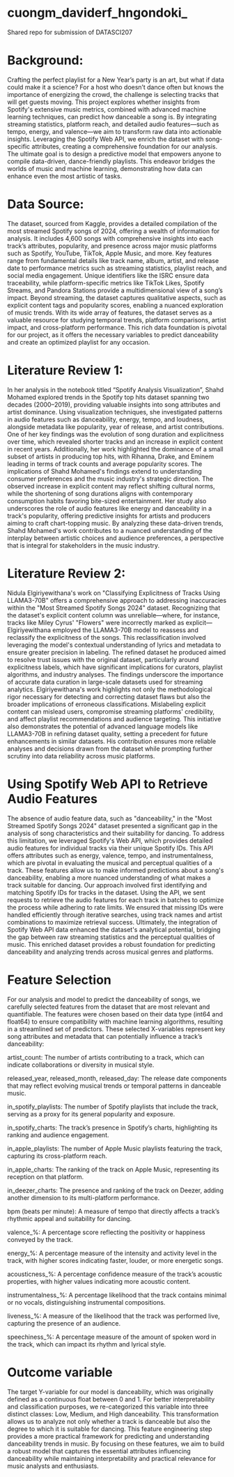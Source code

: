 # cuongm_daviderf_hngondoki_
Shared repo for submission of DATASCI207

# Background:
Crafting the perfect playlist for a New Year’s party is an art, but what if data could make it a science? For a host who doesn’t dance often but knows the importance of energizing the crowd, the challenge is selecting tracks that will get guests moving. This project explores whether insights from Spotify's extensive music metrics, combined with advanced machine learning techniques, can predict how danceable a song is. By integrating streaming statistics, platform reach, and detailed audio features—such as tempo, energy, and valence—we aim to transform raw data into actionable insights. Leveraging the Spotify Web API, we enrich the dataset with song-specific attributes, creating a comprehensive foundation for our analysis. The ultimate goal is to design a predictive model that empowers anyone to compile data-driven, dance-friendly playlists. This endeavor bridges the worlds of music and machine learning, demonstrating how data can enhance even the most artistic of tasks.

# Data Source:
The dataset, sourced from Kaggle, provides a detailed compilation of the most streamed Spotify songs of 2024, offering a wealth of information for analysis. It includes 4,600 songs with comprehensive insights into each track’s attributes, popularity, and presence across major music platforms such as Spotify, YouTube, TikTok, Apple Music, and more. Key features range from fundamental details like track name, album, artist, and release date to performance metrics such as streaming statistics, playlist reach, and social media engagement. Unique identifiers like the ISRC ensure data traceability, while platform-specific metrics like TikTok Likes, Spotify Streams, and Pandora Stations provide a multidimensional view of a song’s impact. Beyond streaming, the dataset captures qualitative aspects, such as explicit content tags and popularity scores, enabling a nuanced exploration of music trends. With its wide array of features, the dataset serves as a valuable resource for studying temporal trends, platform comparisons, artist impact, and cross-platform performance. This rich data foundation is pivotal for our project, as it offers the necessary variables to predict danceability and create an optimized playlist for any occasion.

# Literature Review 1:
In her analysis in the notebook titled “Spotify Analysis Visualization”, Shahd Mohamed explored trends in the Spotify top hits dataset spanning two decades (2000–2019), providing valuable insights into song attributes and artist dominance. Using visualization techniques, she investigated patterns in audio features such as danceability, energy, tempo, and loudness, alongside metadata like popularity, year of release, and artist contributions. One of her key findings was the evolution of song duration and explicitness over time, which revealed shorter tracks and an increase in explicit content in recent years. Additionally, her work highlighted the dominance of a small subset of artists in producing top hits, with Rihanna, Drake, and Eminem leading in terms of track counts and average popularity scores.
The implications of Shahd Mohamed's findings extend to understanding consumer preferences and the music industry's strategic direction. The observed increase in explicit content may reflect shifting cultural norms, while the shortening of song durations aligns with contemporary consumption habits favoring bite-sized entertainment. Her study also underscores the role of audio features like energy and danceability in a track's popularity, offering predictive insights for artists and producers aiming to craft chart-topping music. By analyzing these data-driven trends, Shahd Mohamed's work contributes to a nuanced understanding of the interplay between artistic choices and audience preferences, a perspective that is integral for stakeholders in the music industry.
# Literature Review 2:
Nidula Elgiriyewithana's work on "Classifying Explicitness of Tracks Using LLAMA3-70B" offers a comprehensive approach to addressing inaccuracies within the "Most Streamed Spotify Songs 2024" dataset. Recognizing that the dataset's explicit content column was unreliable—where, for instance, tracks like Miley Cyrus' "Flowers" were incorrectly marked as explicit—Elgiriyewithana employed the LLAMA3-70B model to reassess and reclassify the explicitness of the songs. This reclassification involved leveraging the model's contextual understanding of lyrics and metadata to ensure greater precision in labeling. The refined dataset he produced aimed to resolve trust issues with the original dataset, particularly around explicitness labels, which have significant implications for curators, playlist algorithms, and industry analyses.
The findings underscore the importance of accurate data curation in large-scale datasets used for streaming analytics. Elgiriyewithana's work highlights not only the methodological rigor necessary for detecting and correcting dataset flaws but also the broader implications of erroneous classifications. Mislabeling explicit content can mislead users, compromise streaming platforms' credibility, and affect playlist recommendations and audience targeting. This initiative also demonstrates the potential of advanced language models like LLAMA3-70B in refining dataset quality, setting a precedent for future enhancements in similar datasets. His contribution ensures more reliable analyses and decisions drawn from the dataset while prompting further scrutiny into data reliability across music platforms.

# Using Spotify Web API to Retrieve Audio Features
The absence of audio feature data, such as "danceability," in the "Most Streamed Spotify Songs 2024" dataset presented a significant gap in the analysis of song characteristics and their suitability for dancing. To address this limitation, we leveraged Spotify's Web API, which provides detailed audio features for individual tracks via their unique Spotify IDs. This API offers attributes such as energy, valence, tempo, and instrumentalness, which are pivotal in evaluating the musical and perceptual qualities of a track. These features allow us to make informed predictions about a song's danceability, enabling a more nuanced understanding of what makes a track suitable for dancing.
Our approach involved first identifying and matching Spotify IDs for tracks in the dataset. Using the API, we sent requests to retrieve the audio features for each track in batches to optimize the process while adhering to rate limits. We ensured that missing IDs were handled efficiently through iterative searches, using track names and artist combinations to maximize retrieval success. Ultimately, the integration of Spotify Web API data enhanced the dataset's analytical potential, bridging the gap between raw streaming statistics and the perceptual qualities of music. This enriched dataset provides a robust foundation for predicting danceability and analyzing trends across musical genres and platforms.

# Feature Selection
For our analysis and model to predict the danceability of songs, we carefully selected features from the dataset that are most relevant and quantifiable. The features were chosen based on their data type (int64 and float64) to ensure compatibility with machine learning algorithms, resulting in a streamlined set of predictors. These selected X-variables represent key song attributes and metadata that can potentially influence a track’s danceability:

artist_count: The number of artists contributing to a track, which can indicate collaborations or diversity in musical style.

released_year, released_month, released_day: The release date components that may reflect evolving musical trends or temporal patterns in danceable music.

in_spotify_playlists: The number of Spotify playlists that include the track, serving as a proxy for its general popularity and exposure.

in_spotify_charts: The track’s presence in Spotify’s charts, highlighting its ranking and audience engagement.

in_apple_playlists: The number of Apple Music playlists featuring the track, capturing its cross-platform reach.

in_apple_charts: The ranking of the track on Apple Music, representing its reception on that platform.

in_deezer_charts: The presence and ranking of the track on Deezer, adding another dimension to its multi-platform performance.

bpm (beats per minute): A measure of tempo that directly affects a track’s rhythmic appeal and suitability for dancing.

valence_%: A percentage score reflecting the positivity or happiness conveyed by the track.

energy_%: A percentage measure of the intensity and activity level in the track, with higher scores indicating faster, louder, or more energetic songs.

acousticness_%: A percentage confidence measure of the track’s acoustic properties, with higher values indicating more acoustic content.

instrumentalness_%: A percentage likelihood that the track contains minimal or no vocals, distinguishing instrumental compositions.

liveness_%: A measure of the likelihood that the track was performed live, capturing the presence of an audience.

speechiness_%: A percentage measure of the amount of spoken word in the track, which can impact its rhythm and lyrical style.

# Outcome variable
The target Y-variable for our model is danceability, which was originally defined as a continuous float between 0 and 1. For better interpretability and classification purposes, we re-categorized this variable into three distinct classes: Low, Medium, and High danceability. This transformation allows us to analyze not only whether a track is danceable but also the degree to which it is suitable for dancing. This feature engineering step provides a more practical framework for predicting and understanding danceability trends in music.
By focusing on these features, we aim to build a robust model that captures the essential attributes influencing danceability while maintaining interpretability and practical relevance for music analysts and enthusiasts. 

